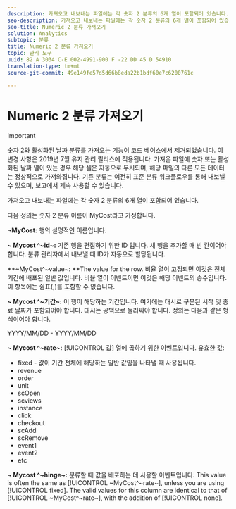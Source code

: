 ```yaml
---
description: 가져오고 내보내는 파일에는 각 숫자 2 분류의 6개 열이 포함되어 있습니다.
seo-description: 가져오고 내보내는 파일에는 각 숫자 2 분류의 6개 열이 포함되어 있습니다.
seo-title: Numeric 2 분류 가져오기
solution: Analytics
subtopic: 분류
title: Numeric 2 분류 가져오기
topic: 관리 도구
uuid: 82 A 3034 C-E 002-4991-900 F -22 DD 45 D 54910
translation-type: tm+mt
source-git-commit: 49e149fe57d5d66b8eda22b1bdf60e7c6200761c

---
```



# Numeric 2 분류 가져오기

>[!IMPORTANT]
>
>숫자 2와 활성화된 날짜 분류를 가져오는 기능이 코드 베이스에서 제거되었습니다. 이 변경 사항은 2019년 7월 유지 관리 릴리스에 적용됩니다. 가져온 파일에 숫자 또는 활성화된 날짜 열이 있는 경우 해당 셀은 자동으로 무시되며, 해당 파일의 다른 모든 데이터는 정상적으로 가져와집니다. 기존 분류는 여전히 표준 분류 워크플로우를 통해 내보낼 수 있으며, 보고에서 계속 사용할 수 있습니다.

가져오고 내보내는 파일에는 각 숫자 2 분류의 6개 열이 포함되어 있습니다.

다음 정의는 숫자 2 분류 이름이 MyCost라고 가정합니다.

**~MyCost:** 행의 설명적인 이름입니다.

**~ Mycost ^~id~:** 기존 행을 편집하기 위한 ID 입니다. 새 행을 추가할 때 빈 칸이어야 합니다. 분류 관리자에서 내보낼 때 ID가 자동으로 할당됩니다.

**~MyCost^~value~: **The value for the row. 비율 열이 고정되면 이것은 전체 기간에 배포된 일반 값입니다. 비율 열이 이벤트이면 이것은 해당 이벤트의 승수입니다. 이 항목에는 쉼표(,)를 포함할 수 없습니다.

**~ Mycost ^~기간~:** 이 행이 해당하는 기간입니다. 여기에는 대시로 구분된 시작 및 종료 날짜가 포함되어야 합니다. 대시는 공백으로 둘러싸야 합니다. 정의는 다음과 같은 형식이어야 합니다.

YYYY/MM/DD - YYYY/MM/DD

**~ Mycost ^~rate~:** [!UICONTROL 값] 열에 곱하기 위한 이벤트입니다. 유효한 값:

* fixed - 값이 기간 전체에 해당하는 일반 값임을 나타낼 때 사용됩니다.
* revenue
* order
* unit
* scOpen
* scviews
* instance
* click
* checkout
* scAdd
* scRemove
* event1
* event2
* etc

**~ Mycost ^~hinge~:** 분류할 때 값을 배포하는 데 사용할 이벤트입니다. This value is often the same as [!UICONTROL ~MyCost^~rate~], unless you are using [!UICONTROL fixed]. The valid values for this column are identical to that of [!UICONTROL ~MyCost^~rate~], with the addition of [!UICONTROL none].
